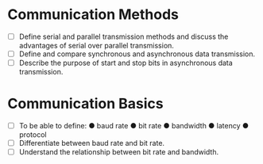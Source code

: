 # Communication Methods

- [ ] Define serial and parallel transmission methods and discuss the advantages of serial over parallel transmission. 
- [ ] Define and compare synchronous and asynchronous data transmission. 
- [ ] Describe the purpose of start and stop bits in asynchronous data transmission.
# Communication Basics

- [ ] To be able to define:                                                                                                         ● baud rate ● bit rate ● bandwidth ● latency ● protocol  
- [ ] Differentiate between baud rate and bit rate. 
- [ ] Understand the relationship between bit rate and bandwidth.
